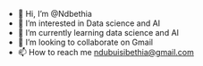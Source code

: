 - 👋 Hi, I’m @Ndbethia
- 👀 I’m interested in Data science and AI 
- 🌱 I’m currently learning data science and AI
- 💞️ I’m looking to collaborate on Gmail
- 📫 How to reach me ndubuisibethia@gmail.com

<!---
Ndbethia/Ndbethia is a ✨ special ✨ repository because its `README.md` (this file) appears on your GitHub profile.
You can click the Preview link to take a look at your changes.
--->

